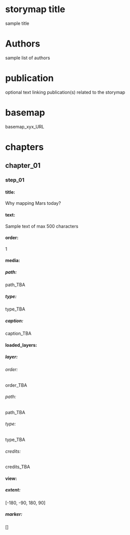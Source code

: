 # storymap title

sample title

# Authors

sample list of authors

# publication

optional text linking publication(s) related to the storymap

# basemap

basemap_xyx_URL

# chapters

## chapter_01

### step_01

#### title:

Why mapping Mars today?

#### text:

Sample text of max 500 characters

#### order:

1

#### media:

##### path:

path_TBA

##### type:

type_TBA

##### caption:

caption_TBA


#### loaded_layers:

##### layer:

###### order:

order_TBA

###### path:

path_TBA

###### type:

type_TBA

###### credits:

credits_TBA

#### view:

##### extent:

[-180, -90, 180, 90]

##### marker:

[]

